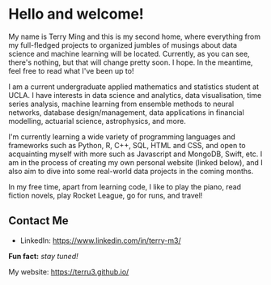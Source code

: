# Hello and welcome!
My name is Terry Ming and this is my second home, where everything from my full-fledged projects to organized jumbles of musings about data science and machine learning will be located. Currently, as you can see, there's nothing, but that will change pretty soon. I hope. In the meantime, feel free to read what I've been up to!

I am a current undergraduate applied mathematics and statistics student at UCLA. I have interests in data science and analytics, data visualisation, time series analysis, machine learning from ensemble methods to neural networks, database design/management, data applications in  financial modelling, actuarial science, astrophysics, and more. 

I'm currently learning a wide variety of programming languages and frameworks such as Python, R, C++, SQL, HTML and CSS, and open to acquainting myself with more such as Javascript and MongoDB, Swift, etc. I am in the process of creating my own personal website (linked below), and I also aim to dive into some real-world data projects in the coming months.

In my free time, apart from learning code, I like to play the piano, read fiction novels, play Rocket League, go for runs, and travel!

## Contact Me

- LinkedIn:
https://www.linkedin.com/in/terry-m3/

**Fun fact:** *stay tuned!*

My website:
https://terru3.github.io/
